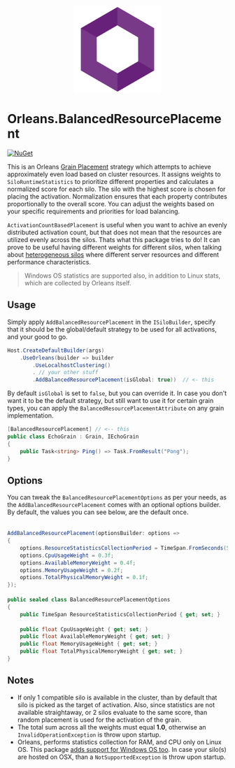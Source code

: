 <p align="center">
  <img src="https://github.com/ledjon-behluli/Orleans.BalancedResourcePlacement/blob/master/OrleansLogo.png" alt="Orleans.BalancedResourcePlacement" width="200px"> 
  <h1>Orleans.BalancedResourcePlacement</h1>
</p>

[![NuGet](https://img.shields.io/nuget/v/Orleans.BalancedResourcePlacement.svg?style=flat)](https://www.nuget.org/packages/Orleans.BalancedResourcePlacement)

This is an Orleans [Grain Placement](https://learn.microsoft.com/en-us/dotnet/orleans/grains/grain-placement) strategy which attempts to achieve approximately even load based on cluster resources. It assigns weights to `SiloRuntimeStatistics` to prioritize different properties and calculates a normalized score for each silo. The silo with the highest score is chosen for placing the activation. Normalization ensures that each property contributes proportionally to the overall score. You can adjust the weights based on your specific requirements and priorities for load balancing.

`ActivationCountBasedPlacement` is useful when you want to achive an evenly distributed activation count, but that does not mean that the resources are utilized evenly across the silos.
Thats what this package tries to do! It can prove to be useful having different weights for different silos, when talking about [heterogeneous silos](https://learn.microsoft.com/en-us/dotnet/orleans/host/heterogeneous-silos)
where different server resources and different performance characteristics.

> Windows OS statistics are supported also, in addition to Linux stats, which are collected by Orleans itself.

## Usage

Simply apply `AddBalancedResourcePlacement` in the `ISiloBuilder`, specify that it should be the global/default strategy to be used for all activations, and your good to go.

```csharp
Host.CreateDefaultBuilder(args)
    .UseOrleans(builder => builder
        .UseLocalhostClustering()
        . // your other stuff
        .AddBalancedResourcePlacement(isGlobal: true))  // <- this
```

By default `isGlobal` is set to `false`, but you can override it. In case you don't want it to be the default strategy, but still want to use it for certain grain types, you can apply the `BalancedResourcePlacementAttribute` on any grain implementation.

```csharp
[BalancedResourcePlacement] // <-- this
public class EchoGrain : Grain, IEchoGrain
{
    public Task<string> Ping() => Task.FromResult("Pong");
}
```

## Options

You can tweak the `BalancedResourcePlacementOptions` as per your needs, as the `AddBalancedResourcePlacement` comes with an optional options builder. By default, the values you can see below, are the default once.

```csharp

AddBalancedResourcePlacement(optionsBuilder: options =>
{
    options.ResourceStatisticsCollectionPeriod = TimeSpan.FromSeconds(5);
    options.CpuUsageWeight = 0.3f;
    options.AvailableMemoryWeight = 0.4f;
    options.MemoryUsageWeight = 0.2f;
    options.TotalPhysicalMemoryWeight = 0.1f;
});

public sealed class BalancedResourcePlacementOptions
{
    public TimeSpan ResourceStatisticsCollectionPeriod { get; set; }

    public float CpuUsageWeight { get; set; }
    public float AvailableMemoryWeight { get; set; }
    public float MemoryUsageWeight { get; set; }
    public float TotalPhysicalMemoryWeight { get; set; }
}
```

## Notes

* If only 1 compatible silo is available in the cluster, than by default that silo is picked as the target of activation. Also, since statistics are not available straightaway, or 2 silos evaluate to the same score, than random placement is used for the activation of the grain.
* The total sum across all the weights must equal **1.0**, otherwise an `InvalidOperationException` is throw upon startup.
* Orleans, performs statistics collection for RAM, and CPU only on Linux OS. This package <u>adds support for Windows OS too</u>. In case your silo(s) are hosted on OSX, than a `NotSupportedException` is throw upon startup.
